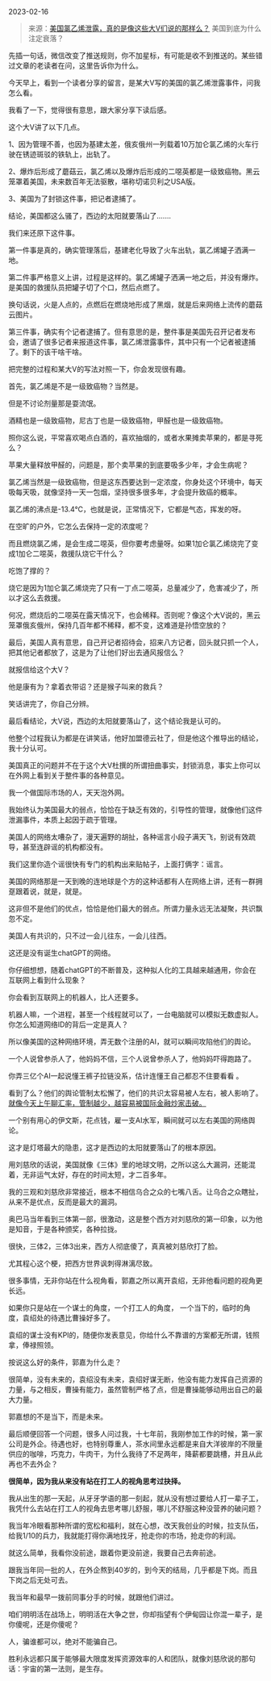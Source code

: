 2023-02-16

> 来源：[美国氯乙烯泄露，真的是像这些大V们说的那样么？](http://mp.weixin.qq.com/s?__biz=MzU3NDc5Nzc0NQ==&mid=2247522581&idx=1&sn=2283242d8dd4a62ff20fb106f316cb83&chksm=fd2e3bcbca59b2dd1894f8c2f93a6e4f3f0403e22b78134e5a94782e0ef3117613039bd36b7a&scene=27#wechat_redirect)
> 美国到底为什么注定衰落？

先插一句话，微信改变了推送规则，你不加星标，有可能是收不到推送的。某些错过文章的老读者在问，这里告诉你为什么。

今天早上，看到一个读者分享的留言，是某大V写的美国的氯乙烯泄露事件，问我怎么看。

我看了一下，觉得很有意思，跟大家分享下读后感。

这个大V讲了以下几点。  

1、因为管理不善，也因为基建太差，俄亥俄州一列载着10万加仑氯乙烯的火车行驶在锈迹斑驳的铁轨上，出轨了。

2、爆炸后形成了蘑菇云，氯乙烯以及爆炸后形成的二噁英都是一级致癌物。黑云笼罩着美国，未来数百年无法驱散，堪称切诺贝利之USA版。

3、美国为了封锁这件事，把记者逮捕了。

结论，美国都这么骚了，西边的太阳就要落山了.......

我们来还原下这件事。  

第一件事是真的，确实管理落后，基建老化导致了火车出轨，氯乙烯罐子洒满一地。

第二件事严格意义上讲，过程是这样的。氯乙烯罐子洒满一地之后，并没有爆炸。是美国的救援队员把罐子切了个口，然后点燃了。

换句话说，火是人点的，点燃后在燃烧地形成了黑烟，就是后来网络上流传的蘑菇云图片。  

第三件事，确实有个记者逮捕了。但有意思的是，整件事是美国先召开记者发布会，邀请了很多记者来报道这件事，氯乙烯泄露事件，其中只有一个记者被逮捕了。剩下的该干啥干啥。  

把完整的过程和某大V的写法对照一下，你会发现很有趣。  

首先，氯乙烯是不是一级致癌物？当然是。

但是不讨论剂量那是耍流氓。  

酒精也是一级致癌物，尼古丁也是一级致癌物，甲醛也是一级致癌物。  

照你这么说，平常喜欢喝点白酒的，喜欢抽烟的，或者水果摊卖苹果的，都是寻死么？  

苹果大量释放甲醛的，问题是，那个卖苹果的到底要吸多少年，才会生病呢？  

氯乙烯当然是一级致癌物，但是这东西要达到一定浓度，你身处这个环境中，每天吸每天吸，就像坚持一天一包烟，坚持很多很多年，才会提升致癌的概率。

氯乙烯的沸点是-13.4℃，也就是说，正常情况下，它都是气态，挥发的呀。

在空旷的户外，它怎么去保持一定的浓度呢？  

而且燃烧氯乙烯，是会生成二噁英，但你要考虑量呀。如果1加仑氯乙烯烧完了变成1加仑二噁英，救援队烧它干什么？

吃饱了撑的？

烧它是因为1加仑氯乙烯烧完了只有一丁点二噁英，总量减少了，危害减少了，所以才这么去救援。

何况，燃烧后的二噁英在露天情况下，也会稀释。否则呢？像这个大V说的，黑云笼罩俄亥俄州，保持几百年都不稀释，都不变，这难道是孙悟空放的？

最后，美国人真有意思，自己开记者招待会，招来八方记者，回头就只抓一个人，把其他记者都放了，这是为了让他们好出去通风报信么？

就报信给这个大V？

他是康有为？拿着衣带诏？还是猴子叫来的救兵？  

笑话讲完了，你自己分辨。  

最后看结论，大V说，西边的太阳就要落山了，这个结论我是认可的。

他整个过程我认为都是在讲笑话，他好加盟德云社了，但是他这个推导出的结论，我十分认可。  

美国真正的问题并不在于这个大V杜撰的所谓扭曲事实，封锁消息，事实上你可以在外网上看到关于整件事的各种意见。  

我一个做国际市场的人，天天泡外网。

我始终认为美国最大的弱点，恰恰在于缺乏有效的，引导性的管理，就像他们这件泄漏事件，本质上起因于疏于管理。  

美国人的网络太嘈杂了，漫天遍野的胡扯，各种谣言小段子满天飞，别说有效疏导，甚至连辟谣的机构都没有。  

我们这里你造个谣很快有专门的机构出来贴帖子，上面打俩字：谣言。  

美国的网络那是一天到晚的连地球是个方的这种话都有人在网络上讲，还有一群拥趸跟着说，就是，就是。

这非但不是他们的优点，恰恰是他们最大的弱点。所谓力量永远无法凝聚，共识飘忽不定。

美国人有共识的，只不过一会儿往东，一会儿往西。  

这还是没有诞生chatGPT的网络。  

你仔细想想，随着chatGPT的不断普及，这种拟人化的工具越来越通用，你会在互联网上看到什么现象？

你会看到互联网上的机器人，比人还要多。

机器人嘛，一个进程，甚至一个线程就可以了，一台电脑就可以模拟无数虚拟人。你怎么知道网络ID的背后一定是真人？

所以像美国的这种网络环境，弄无数个注册的AI，就可以瞬间攻陷他们的舆论。  

一个人说曾参杀人了，他妈妈不信，三个人说曾参杀人了，他妈妈吓得跑路了。

你弄三亿个AI一起说懂王裤子拉链没系，估计连懂王自己都忍不住要看看 。  

看到了么？他们的舆论管制太松懈了，他们的共识太容易被人左右，被人影响了。[就像今天上午聊汇率，管制越少，越容易被国际金融炒家击破。](https://mp.weixin.qq.com/s?__biz=MzU0MjYwNDU2Mw==&mid=2247509885&idx=2&sn=467c54d9fa8f07616e4a012c2efed6a4&chksm=fb1acb01cc6d4217934354e0139c63aaa588bef80b649acec5e2ea80c8ead5fe8c223852bdce&token=562319148&lang=zh_CN&scene=21#wechat_redirect)  

一个别有用心的伊文斯，花点钱，雇一支AI水军，瞬间就可以左右美国的网络舆论。

这才是灯塔最大的隐患，这才是西边的太阳就要落山了的根本原因。  

用刘慈欣的话说，美国就像《三体》里的地球文明，之所以这么大漏洞，还能混着，无非运气太好，存在的时间太短，才二百多年。

我的三观和刘慈欣非常接近，根本不相信乌合之众的七嘴八舌。让乌合之众瞎扯，从来不是优点，反而是最大的漏洞。  

奥巴马当年看到三体第一部，很激动，这是整个西方对刘慈欣的第一印象，以为他是知音，于是各种颁奖，各种拉拢。  

很快，三体2，三体3出来，西方人彻底傻了，真真被刘慈欣打了脸。

尤其程心这个梗，把西方世界讽刺得淋漓尽致。  

很多事情，无非你站在什么视角看，郭嘉之所以离开袁绍，无非他看问题的视角更长远。  

如果你只是站在一个谋士的角度，一个打工人的角度， 一个当下的，临时的角度，袁绍处的待遇比曹操好多了。

袁绍的谋士没有KPI的，随便你发表意见，你给什么不靠谱的方案都无所谓，钱照拿，俸禄照领。

按说这么好的条件，郭嘉为什么走？  

很简单，没有未来的，袁绍没有未来，袁绍好谋无断，他没有能力发挥自己资源的力量，与之相反，曹操有能力，虽然管制严格了点，但是曹操能够动用出自己的最大力量。

郭嘉想的不是当下，而是未来。  

最后顺便回答一个问题，很多人问过我，十七年前，我刚参加工作的时候，第一家公司是外企。待遇也好，也特别尊重人，茶水间里永远都是来自大洋彼岸的不限量供应的咖啡，巧克力，牛肉干，为什么我待了不足两年，降薪都要跳槽，并且从此再也不去外企？  

 **很简单，因为我从来没有站在打工人的视角思考过抉择。**

我从出生的那一天起，从牙牙学语的那一刻起，就从没有想过要给人打一辈子工，我凭什么去站在打工人的视角去思考哪儿舒服，哪儿不舒服这种没营养的破问题？

我当年冷眼看那种所谓的宽松和福利，就在心想，改天我创业的时候，拉支队伍，给我1/10的兵力，我就能打得你满地找牙，抢走你的市场，抢走你的利润。  

就这么简单，我看你没前途，跟着你更没前途，我要自己去奔前途。

跟我当年同一批的人，在外企熬到40岁的，到今天的结局，几乎都是下岗。而且下岗之后无处可去。  

我当年和最早一拨前同事分手的时候，就跟他们讲过。  

咱们明明活在战场上，明明活在大争之世，你却指望有个伊甸园让你混一辈子，是你傻呢，还是你傻呢？

人，骗谁都可以，绝对不能骗自己。  

胜利永远都只属于能够最大限度发挥资源效率的人和团队，就像刘慈欣说的那句话：宇宙的第一法则，是生存。

